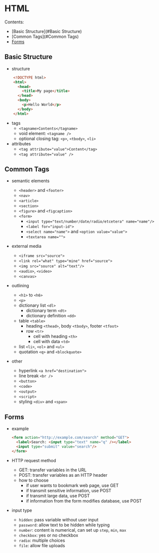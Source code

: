 # HTML

Contents:

- [Basic Structure](#Basic Structure)
- [Common Tags](#Common Tags)
- [Forms](#Forms)

<a name="Basic Structure"/>

## Basic Structure
+ structure
```html
	<!DOCTYPE html>
	<html>
	  <head>
	  	<title>My page</title>
	  </head>
	  <body>
	  	<p>Hello World</p>
	  </body>
	</html>
```
+ tags
  - `<tagname>Contents</tagname>`
  - void element: `<tagname />`
  - optional closing tag: `<p>`, `<tbody>`, `<li>`
+ attributes
  - `<tag attribute="value">Content</tag>`
  - `<tag attribute="value" />`


<a name="Common tags"/>

## Common Tags
+ semantic elements
  - `<header>` and `<footer>`
  - `<nav>`
  - `<article>`
  - `<section>`
  - `<figure>` and `<figcaption>`
  - `<form>`
    - `<input type="text/number/date/radio/etcetera" name="name"/>`
    - `<label for="input-id">`
    - `<select name="name">` and `<option value="value">`
    - `<textarea name="">`

+ external media
  - `<iframe src="source">`
  - `<link rel="what" type="mine" href="source">`
  - `<img src="source" alt="text"/>`
  - `<audio>`, `<video>`
  - `<canvas>`

+ outlining
  - `<h1>` to `<h6>`
  - `<p>`
  - dictionary list `<dl>`
    + dictionary term `<dt>`
    + dictionary definition `<dd>`
  - table `<table>`
    + heading `<thead>`, body `<tbody>`, footer `<tfoot>`
    + row `<tr>`
      - cell with heading `<th>`
      - cell with data `<td>`
  - list `<li>`, `<ol>` and `<ul>`
  - quotation `<q>` and `<blockquote>`


+ other
  - hyperlink `<a href="destination">`
  - line break `<br />`
  - `<button>`
  - `<code>`
  - `<output>`
  - `<script>`
  - styling `<div>` and `<span>`


<a name="Forms"/>

## Forms
+ example

  ```html
  <form action="http://example.com/search" method="GET">
    <label>Search: <input type="text" name="q" /></label>
    <input type="submit" value="search"/>
  </form>
  ```

+ HTTP request method
  - GET: transfer variables in the URL
  - POST: transfer variables as an HTTP header
  - how to choose
    + if user wants to bookmark web page, use GET
    + if transmit sensitive information, use POST
    + if transmit large data, use POST
    + if information from the form modifies database, use POST

+ input type
  - `hidden`: pass variable without user input
  - `password`: allow text to be hidden while typing
  - `number`: content is numerical, can set up `step`, `min`, `max`
  - `checkbox`: yes or no checkbox
  - `radio`: multiple choices
  - `file`: allow file uploads
